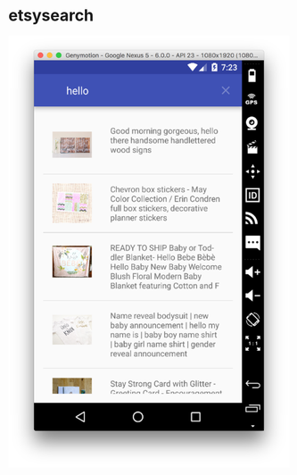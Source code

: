# etsysearch
![Screenshot](https://github.com/andytriboletti/etsysearch/blob/master/img/screenshot.png)